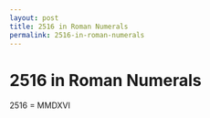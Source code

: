 ```yaml
---
layout: post
title: 2516 in Roman Numerals
permalink: 2516-in-roman-numerals
---
```


# 2516 in Roman Numerals

2516 = MMDXVI

